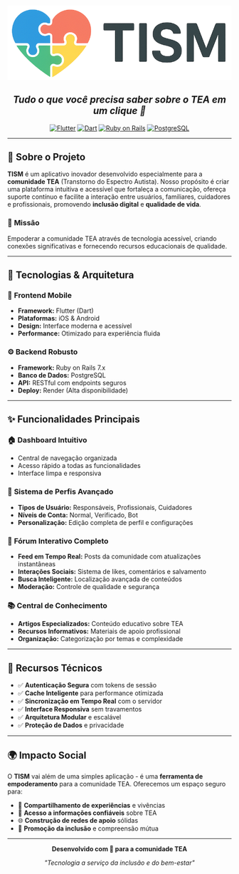 <div align="center">
  <img src="frontend-flutter/tism/assets/images/TISM-logo.png" width="700" />
  
  ## *Tudo o que você precisa saber sobre o TEA em um clique 💙*
  
  [![Flutter](https://img.shields.io/badge/Flutter-02569B?style=for-the-badge&logo=flutter&logoColor=white)](https://flutter.dev/)
  [![Dart](https://img.shields.io/badge/Dart-0175C2?style=for-the-badge&logo=dart&logoColor=white)](https://dart.dev/)
  [![Ruby on Rails](https://img.shields.io/badge/Ruby_on_Rails-CC0000?style=for-the-badge&logo=ruby-on-rails&logoColor=white)](https://rubyonrails.org/)
  [![PostgreSQL](https://img.shields.io/badge/PostgreSQL-316192?style=for-the-badge&logo=postgresql&logoColor=white)](https://www.postgresql.org/)
</div>

---

## 🌟 **Sobre o Projeto**

**TISM** é um aplicativo inovador desenvolvido especialmente para a **comunidade TEA** (Transtorno do Espectro Autista). Nosso propósito é criar uma plataforma intuitiva e acessível que fortaleça a comunicação, ofereça suporte contínuo e facilite a interação entre usuários, familiares, cuidadores e profissionais, promovendo **inclusão digital** e **qualidade de vida**.

### 🎯 **Missão**
Empoderar a comunidade TEA através de tecnologia acessível, criando conexões significativas e fornecendo recursos educacionais de qualidade.

---

## 🚀 **Tecnologias & Arquitetura**

### 📱 **Frontend Mobile**
- **Framework:** Flutter (Dart)
- **Plataformas:** iOS & Android
- **Design:** Interface moderna e acessível
- **Performance:** Otimizado para experiência fluida

### ⚙️ **Backend Robusto**
- **Framework:** Ruby on Rails 7.x
- **Banco de Dados:** PostgreSQL
- **API:** RESTful com endpoints seguros
- **Deploy:** Render (Alta disponibilidade)

---

## ✨ **Funcionalidades Principais**

### 🏠 **Dashboard Intuitivo**
- Central de navegação organizada
- Acesso rápido a todas as funcionalidades
- Interface limpa e responsiva

### 👥 **Sistema de Perfis Avançado**
- **Tipos de Usuário:** Responsáveis, Profissionais, Cuidadores
- **Níveis de Conta:** Normal, Verificado, Bot
- **Personalização:** Edição completa de perfil e configurações

### 💬 **Fórum Interativo Completo**
- **Feed em Tempo Real:** Posts da comunidade com atualizações instantâneas
- **Interações Sociais:** Sistema de likes, comentários e salvamento
- **Busca Inteligente:** Localização avançada de conteúdos
- **Moderação:** Controle de qualidade e segurança

### 📚 **Central de Conhecimento**
- **Artigos Especializados:** Conteúdo educativo sobre TEA
- **Recursos Informativos:** Materiais de apoio profissional
- **Organização:** Categorização por temas e complexidade

---

## 🔧 **Recursos Técnicos**

- ✅ **Autenticação Segura** com tokens de sessão
- ✅ **Cache Inteligente** para performance otimizada
- ✅ **Sincronização em Tempo Real** com o servidor
- ✅ **Interface Responsiva** sem travamentos
- ✅ **Arquitetura Modular** e escalável
- ✅ **Proteção de Dados** e privacidade

---

## 🌍 **Impacto Social**

O **TISM** vai além de uma simples aplicação - é uma **ferramenta de empoderamento** para a comunidade TEA. Oferecemos um espaço seguro para:

- 🤝 **Compartilhamento de experiências** e vivências
- 📖 **Acesso a informações confiáveis** sobre TEA
- 🌐 **Construção de redes de apoio** sólidas
- 💙 **Promoção da inclusão** e compreensão mútua

---

<div align="center">
  <p><strong>Desenvolvido com 💙 para a comunidade TEA</strong></p>
  <p><em>"Tecnologia a serviço da inclusão e do bem-estar"</em></p>
</div>

